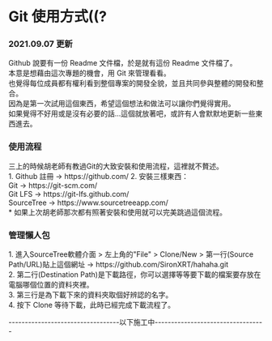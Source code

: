 # Git 使用方式((?
<h3>2021.09.07 更新</h3>
Github 說要有一份 Readme 文件檔，於是就有這份 Readme 文件檔了。<br>
本意是想藉由這次專題的機會，用 Git 來管理看看。<br>
也覺得每位成員都有權利看到整個專案的開發全貌，並且共同參與整體的開發和整合。<br>
因為是第一次試用這個東西，希望這個想法和做法可以讓你們覺得實用。<br>
如果覺得不好用或是沒有必要的話...這個就放著吧，或許有人會默默地更新一些東西進去。<br>

<h3>使用流程</h3>
三上的時候胡老師有教過Git的大致安裝和使用流程，這裡就不贅述。<br>
1. Github 註冊 -> https://github.com/
2. 安裝三樣東西：<br>
Git -> https://git-scm.com/ <br>
Git LFS -> https://git-lfs.github.com/ <br>
SourceTree -> https://www.sourcetreeapp.com/ <br>
* 如果上次胡老師那次都有照著安裝和使用就可以完美跳過這個流程。<br>

<h3>管理懶人包</h3>
1. 進入SourceTree軟體介面 > 左上角的"File" > Clone/New > 第一行(Source Path/URL)貼上這個網址 -> https://github.com/SironXRT/hahaha.git <br>
2. 第二行(Destination Path)是下載路徑，你可以選擇等等要下載的檔案要存放在電腦哪個位置的資料夾裡。<br>
3. 第三行是為下載下來的資料夾取個好辨認的名字。<br>
4. 按下 Clone 等待下載，此時已經完成下載流程了。<br>

----------------------------------以下施工中----------------------------------
